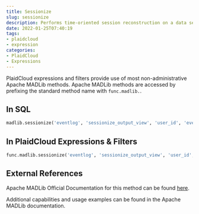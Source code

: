 ```yaml
---
title: Sessionize
slug: sessionize
description: Performs time-oriented session reconstruction on a data set comprising a sequence of events
date: 2022-01-25T07:40:19
tags:
- plaidcloud
- expression
categories:
- PlaidCloud
- Expressions
---
```



PlaidCloud expressions and filters provide use of most non-administrative Apache MADLib methods. Apache MADLib methods are accessed by prefixing the standard method name with `func.madlib.`.



## In SQL



```sql
madlib.sessionize('eventlog', 'sessionize_output_view', 'user_id', 'event_timestamp', '0:30:0');
```


## In PlaidCloud Expressions & Filters



```python
func.madlib.sessionize('eventlog', 'sessionize_output_view', 'user_id', 'event_timestamp', '0:30:0')
```


## External References


Apache MADLib Official Documentation for this method can be found [here](https://madlib.apache.org/docs/latest/group__grp__sessionize.html).



Additional capabilities and usage examples can be found in the Apache MADLib documentation.

